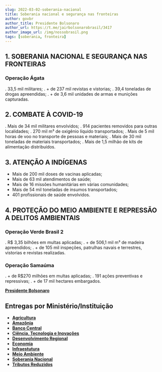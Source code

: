 ```yaml
---
slug: 2022-03-02-soberania-nacional
title: Soberania nacional e segurança nas fronteiras
author: govbr
author_title: Presidente Bolsonaro
author_url: https://t.me/jairbolsonarobrasil/3417
author_image_url: /img/nossobrasil.png
tags: [soberania, fronteira]
---
```


## 1. SOBERANIA NACIONAL E SEGURANÇA NAS FRONTEIRAS

### Operação Ágata

. 33,5 mil militares; 
. + de 237 mil revistas e vistorias; 
. 39,4 toneladas de drogas apreendidas; 
. + de 3,6 mil unidades de armas e munições capturadas.

## 2. COMBATE À COVID-19

. Mais de 34 mil militares envolvidos;
. 914 pacientes removidos para outras localidades; 
. 270 mil m³ de oxigênio líquido transportados;
. Mais de 5 mil horas de voo no transporte de pessoas e materiais;
. Mais de 30 mil toneladas de materiais transportados;
. Mais de 1,5 milhão de kits de alimentação distribuídos.

## 3. ATENÇÃO A INDÍGENAS

- Mais de 200 mil doses de vacinas aplicadas;
- Mais de 63 mil atendimentos de saúde;
- Mais de 16 missões humanitárias em várias comunidades;
- Mais de 54 mil toneladas de insumos transportados;
- 401 profissionais de saúde envolvidos.

## 4. PROTEÇÃO DO MEIO AMBIENTE E REPRESSÃO A DELITOS AMBIENTAIS

### Operação Verde Brasil 2

. R$ 3,35 bilhões em multas aplicadas; 
. + de 506,1 mil m³ de madeira apreendidos; 
. + de 105 mil inspeções, patrulhas navais e terrestres, vistorias e revistas realizadas.

### Operação Samaúma

. + de R$270 milhões em multas aplicadas; 
. 191 ações preventivas e repressivas;
. + de 17 mil hectares embargados.

[**Presidente Bolsonaro**](https://t.me/jairbolsonarobrasil/3417)

## Entregas por Ministério/Instituição

 - [**Agricultura**](/docs/agricultura)
 - [**Amazônia**](/docs/amazonia)
 - [**Banco Central**](/docs/economia/banco-central)
 - [**Ciência, Tecnologia e Inovações**](/docs/ciencia-tecnologia/entregas)
 - [**Desenvolvimento Regional**](/docs/desenvolvimento-regional/)
 - [**Economia**](/docs/economia/fatos-recentes)
 - [**Infraestutura**](/docs/infraestrutura)
 - [**Meio Ambiente**](/docs/meioambiente/)
 - [**Soberania Nacional**](/blog/2022-03-02-soberania-nacional)
 - [**Tributos Reduzidos**](../build/docs/tributos-reduzidos)

